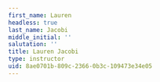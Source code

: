```yaml
---
first_name: Lauren
headless: true
last_name: Jacobi
middle_initial: ''
salutation: ''
title: Lauren Jacobi
type: instructor
uid: 8ae0701b-809c-2366-0b3c-109473e34e05
---
```


